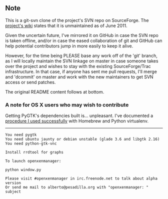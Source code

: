 Note
----

This is a git-svn clone of the project's SVN repo on SourceForge. The [project's
wiki][oxm-trac] states that it is unmaintained as of June 2011.

Given the uncertain future, I've mirrored it on GitHub in case the SVN repo
is taken offline, and/or in case the eased collaboration of git and GitHub can
help potential contributors jump in more easily to keep it alive.

However, for the time being PLEASE base any work off of the 'git' branch, as
I will locally maintain the SVN linkage on master in case someone takes over
the project and wishes to stay with the existing SourceForge/Trac 
infrastructure. In that case, if anyone has sent me pull requests, I'll merge
and 'dcommit' on master and work with the new maintainers to get SVN access or
send patches.

The original README content follows at bottom.

[oxm-trac]: http://sourceforge.net/apps/trac/openxenmanager/wiki

### A note for OS X users who may wish to contribute ###

Getting PyGTK's dependencies built is... unpleasant. I've documented a
[procedure I used successfully][pygtk-osx] with Homebrew and Python virtualenv.

[pygtk-osx]: https://gist.github.com/1094799

-----

    You need pygtk
    You need ubuntu jaunty or debian unstable (glade 3.6 and libgtk 2.16)
    You need python-gtk-vnc

    Install rrdtool for graphs

    To launch openxenmanager:

    python window.py

    Please visit #openxenmanager in irc.freenode.net to talk about alpha version
    Or send me mail to alberto@pesadilla.org with "openxenmanager: " subject

